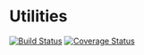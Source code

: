 Utilities
=========
[![Build Status](https://travis-ci.org/AtomicPHP/Utilities.png?branch=master)](https://travis-ci.org/AtomicPHP/Utilities)
[![Coverage Status](https://coveralls.io/repos/AtomicPHP/Utilities/badge.png?branch=master)](https://coveralls.io/r/AtomicPHP/Utilities?branch=master)
